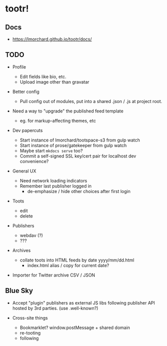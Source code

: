 # tootr!

## Docs

* <https://lmorchard.github.io/tootr/docs/>

## TODO

* Profile
  * Edit fields like bio, etc.
  * Upload image other than gravatar

* Better config
  * Pull config out of modules, put into a shared .json / .js at project root.

* Need a way to "upgrade" the published feed template
  * eg. for markup-affecting themes, etc

* Dev papercuts
  * Start instance of lmorchard/tootspace-s3 from gulp watch
  * Start instance of prose/gatekeeper from gulp watch
  * Maybe start `mkdocs serve` too?
  * Commit a self-signed SSL key/cert pair for localhost dev convenience?

* General UX
  * Need network loading indicators
  * Remember last publisher logged in
    * de-emphasize / hide other choices after first login

* Toots
  * edit
  * delete

* Publishers
  * webdav (?)
  * ???

* Archives
  * collate toots into HTML feeds by date yyyy/mm/dd.html
    * index.html alias / copy for current date?

* Importer for Twitter archive CSV / JSON

## Blue Sky

* Accept "plugin" publishers as external JS libs following publisher API hosted
  by 3rd parties. (use .well-known?)

* Cross-site things
  * Bookmarklet? window.postMessage + shared domain
  * re-tooting
  * following
